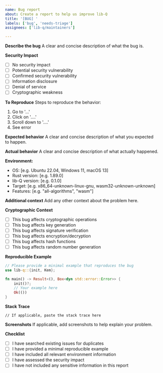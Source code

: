 ```yaml
---
name: Bug report
about: Create a report to help us improve lib-Q
title: '[BUG] '
labels: ['bug', 'needs-triage']
assignees: ['lib-q/maintainers']

---
```


**Describe the bug**
A clear and concise description of what the bug is.

**Security Impact**
- [ ] No security impact
- [ ] Potential security vulnerability
- [ ] Confirmed security vulnerability
- [ ] Information disclosure
- [ ] Denial of service
- [ ] Cryptographic weakness

**To Reproduce**
Steps to reproduce the behavior:
1. Go to '...'
2. Click on '....'
3. Scroll down to '....'
4. See error

**Expected behavior**
A clear and concise description of what you expected to happen.

**Actual behavior**
A clear and concise description of what actually happened.

**Environment:**
 - OS: [e.g. Ubuntu 22.04, Windows 11, macOS 13]
 - Rust version: [e.g. 1.89.0]
 - lib-Q version: [e.g. 0.1.0]
 - Target: [e.g. x86_64-unknown-linux-gnu, wasm32-unknown-unknown]
 - Features: [e.g. "all-algorithms", "wasm"]

**Additional context**
Add any other context about the problem here.

**Cryptographic Context**
- [ ] This bug affects cryptographic operations
- [ ] This bug affects key generation
- [ ] This bug affects signature verification
- [ ] This bug affects encryption/decryption
- [ ] This bug affects hash functions
- [ ] This bug affects random number generation

**Reproducible Example**
```rust
// Please provide a minimal example that reproduces the bug
use lib-q::{init, Kem};

fn main() -> Result<(), Box<dyn std::error::Error>> {
    init()?;
    // Your example here
    Ok(())
}
```

**Stack Trace**
```
// If applicable, paste the stack trace here
```

**Screenshots**
If applicable, add screenshots to help explain your problem.

**Checklist**
- [ ] I have searched existing issues for duplicates
- [ ] I have provided a minimal reproducible example
- [ ] I have included all relevant environment information
- [ ] I have assessed the security impact
- [ ] I have not included any sensitive information in this report
